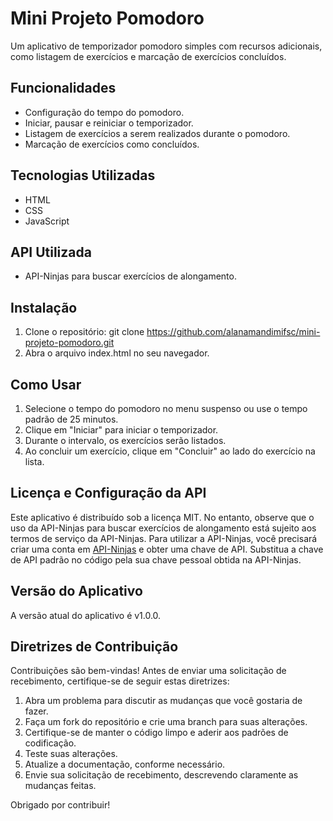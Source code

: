 # Mini Projeto Pomodoro

Um aplicativo de temporizador pomodoro simples com recursos adicionais, como listagem de exercícios e marcação de exercícios concluídos.

## Funcionalidades

- Configuração do tempo do pomodoro.
- Iniciar, pausar e reiniciar o temporizador.
- Listagem de exercícios a serem realizados durante o pomodoro.
- Marcação de exercícios como concluídos.

## Tecnologias Utilizadas

- HTML
- CSS
- JavaScript

## API Utilizada

- API-Ninjas para buscar exercícios de alongamento.

## Instalação

1. Clone o repositório: git clone https://github.com/alanamandimifsc/mini-projeto-pomodoro.git
2. Abra o arquivo index.html no seu navegador.

## Como Usar

1. Selecione o tempo do pomodoro no menu suspenso ou use o tempo padrão de 25 minutos.
2. Clique em "Iniciar" para iniciar o temporizador.
3. Durante o intervalo, os exercícios serão listados.
4. Ao concluir um exercício, clique em "Concluir" ao lado do exercício na lista.

## Licença e Configuração da API

Este aplicativo é distribuído sob a licença MIT. No entanto, observe que o uso da API-Ninjas para buscar exercícios de alongamento está sujeito aos termos de serviço da API-Ninjas. Para utilizar a API-Ninjas, você precisará criar uma conta em [API-Ninjas](https://api-ninjas.com/) e obter uma chave de API. Substitua a chave de API padrão no código pela sua chave pessoal obtida na API-Ninjas.

## Versão do Aplicativo

A versão atual do aplicativo é v1.0.0.

## Diretrizes de Contribuição

Contribuições são bem-vindas! Antes de enviar uma solicitação de recebimento, certifique-se de seguir estas diretrizes:

1. Abra um problema para discutir as mudanças que você gostaria de fazer.
2. Faça um fork do repositório e crie uma branch para suas alterações.
3. Certifique-se de manter o código limpo e aderir aos padrões de codificação.
4. Teste suas alterações.
5. Atualize a documentação, conforme necessário.
6. Envie sua solicitação de recebimento, descrevendo claramente as mudanças feitas.

Obrigado por contribuir!
